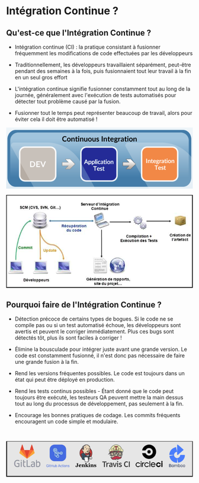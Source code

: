 # Intégration Continue ?

## Qu'est-ce que l'Intégration Continue ?

- Intégration continue (CI) : la pratique consistant à fusionner fréquemment les modifications de code effectuées par les développeurs

- Traditionnellement, les développeurs travaillaient séparément, peut-être pendant des semaines à la fois, puis fusionnaient tout leur travail à la fin en un seul gros effort

- L'intégration continue signifie fusionner constamment tout au long de la journée, généralement avec l'exécution de tests automatisés pour détecter tout problème causé par la fusion.

- Fusionner tout le temps peut représenter beaucoup de travail, alors pour éviter cela il doit être automatisé !

![ci_1](./images/ci_1.png)

![ci_2](./images/ci_2.png)

## Pourquoi faire de l'Intégration Continue ?

- Détection précoce de certains types de bogues. Si le code ne se compile pas ou si un test automatisé échoue, les développeurs sont avertis et peuvent le corriger immédiatement. Plus ces bugs sont détectés tôt, plus ils sont faciles à corriger !

- Élimine la bousculade pour intégrer juste avant une grande version. Le code est constamment fusionné, il n'est donc pas nécessaire de faire une grande fusion à la fin.

- Rend les versions fréquentes possibles. Le code est toujours dans un état qui peut être déployé en production.

- Rend les tests continus possibles - Étant donné que le code peut toujours être exécuté, les testeurs QA peuvent mettre la main dessus tout au long du processus de développement, pas seulement à la fin.

- Encourage les bonnes pratiques de codage. Les commits fréquents encouragent un code simple et modulaire.

<br>

![ci_tools](./images/ci_tools.png)